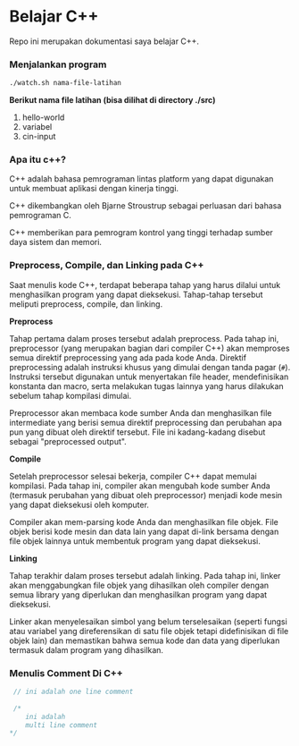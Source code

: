 # Belajar C++

Repo ini merupakan dokumentasi saya belajar C++.


### Menjalankan program

```bash
./watch.sh nama-file-latihan
```
**Berikut nama file latihan (bisa dilihat di directory ./src)** 
1. hello-world
2. variabel
3. cin-input

### Apa itu c++?

C++ adalah bahasa pemrograman lintas platform yang dapat digunakan untuk membuat aplikasi dengan kinerja tinggi.

C++ dikembangkan oleh Bjarne Stroustrup sebagai perluasan dari bahasa pemrograman C.

C++ memberikan para pemrogram kontrol yang tinggi terhadap sumber daya sistem dan memori.

### Preprocess, Compile, dan Linking pada C++

Saat menulis kode C++, terdapat beberapa tahap yang harus dilalui untuk menghasilkan program yang dapat dieksekusi. Tahap-tahap tersebut meliputi preprocess, compile, dan linking.

**Preprocess**

Tahap pertama dalam proses tersebut adalah preprocess. Pada tahap ini, preprocessor (yang merupakan bagian dari compiler C++) akan memproses semua direktif preprocessing yang ada pada kode Anda. Direktif preprocessing adalah instruksi khusus yang dimulai dengan tanda pagar (`#`). Instruksi tersebut digunakan untuk menyertakan file header, mendefinisikan konstanta dan macro, serta melakukan tugas lainnya yang harus dilakukan sebelum tahap kompilasi dimulai.

Preprocessor akan membaca kode sumber Anda dan menghasilkan file intermediate yang berisi semua direktif preprocessing dan perubahan apa pun yang dibuat oleh direktif tersebut. File ini kadang-kadang disebut sebagai "preprocessed output".

**Compile**

Setelah preprocessor selesai bekerja, compiler C++ dapat memulai kompilasi. Pada tahap ini, compiler akan mengubah kode sumber Anda (termasuk perubahan yang dibuat oleh preprocessor) menjadi kode mesin yang dapat dieksekusi oleh komputer.

Compiler akan mem-parsing kode Anda dan menghasilkan file objek. File objek berisi kode mesin dan data lain yang dapat di-link bersama dengan file objek lainnya untuk membentuk program yang dapat dieksekusi.

**Linking**

Tahap terakhir dalam proses tersebut adalah linking. Pada tahap ini, linker akan menggabungkan file objek yang dihasilkan oleh compiler dengan semua library yang diperlukan dan menghasilkan program yang dapat dieksekusi.

Linker akan menyelesaikan simbol yang belum terselesaikan (seperti fungsi atau variabel yang direferensikan di satu file objek tetapi didefinisikan di file objek lain) dan memastikan bahwa semua kode dan data yang diperlukan termasuk dalam program yang dihasilkan.

### Menulis Comment Di C++

```c++
 // ini adalah one line comment
 
 /*
    ini adalah
    multi line comment
*/
```

